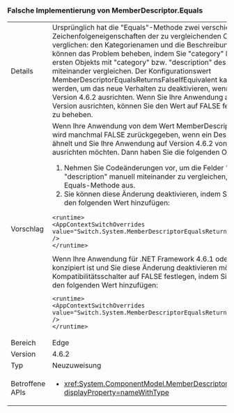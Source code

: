 ### <a name="incorrect-implementation-of-memberdescriptorequals"></a>Falsche Implementierung von MemberDescriptor.Equals

|   |   |
|---|---|
|Details|Ursprünglich hat die &quot;Equals&quot;-Methode zwei verschiedene Zeichenfolgeneigenschaften der zu vergleichenden Objekte miteinander verglichen: den Kategorienamen und die Beschreibungszeichenfolge. Sie können das Problem beheben, indem Sie &quot;category&quot; bzw. &quot;description&quot; des ersten Objekts mit &quot;category&quot; bzw. &quot;description&quot; des zweiten Objekts miteinander vergleichen. Der Konfigurationswert MemberDescriptorEqualsReturnsFalseIfEquivalent kann auf TRUE festgelegt werden, um das neue Verhalten zu deaktivieren, wenn Sie Ihre Anwendung auf Version 4.6.2 ausrichten. Wenn Sie Ihre Anwendung auf eine ältere Framework-Version ausrichten, können Sie den Wert auf FALSE festlegen, um diesen Fehler zu beheben.|
|Vorschlag|Wenn Ihre Anwendung von dem Wert MemberDescriptor.Equals abhängig ist, wird manchmal FALSE zurückgegeben, wenn ein Deskriptor einem anderen ähnelt und Sie Ihre Anwendung auf Version 4.6.2 von .NET Framework ausrichten möchten. Dann haben Sie die folgenden Optionen:<ol><li>Nehmen Sie Codeänderungen vor, um die Felder &quot;category&quot; und &quot;description&quot; manuell miteinander zu vergleichen, und führen Sie die Equals-Methode aus.</li><li>Sie können diese Änderung deaktivieren, indem Sie der app.config-Datei den folgenden Wert hinzufügen:</li></ol><pre><code class="language-xml">&lt;runtime&gt;&#13;&#10;&lt;AppContextSwitchOverrides value=&quot;Switch.System.MemberDescriptorEqualsReturnsFalseIfEquivalent=true&quot; /&gt;&#13;&#10;&lt;/runtime&gt;&#13;&#10;</code></pre>Wenn Ihre Anwendung für .NET Framework 4.6.1 oder frühere Versionen konzipiert ist und Sie diese Änderung deaktivieren möchten, können Sie den Kompatibilitätsschalter auf FALSE festlegen, indem Sie der app.config-Datei den folgenden Wert hinzufügen:<pre><code class="language-xml">&lt;runtime&gt;&#13;&#10;&lt;AppContextSwitchOverrides value=&quot;Switch.System.MemberDescriptorEqualsReturnsFalseIfEquivalent=false&quot; /&gt;&#13;&#10;&lt;/runtime&gt;&#13;&#10;</code></pre>|
|Bereich|Edge|
|Version|4.6.2|
|Typ|Neuzuweisung|
|Betroffene APIs|<ul><li><xref:System.ComponentModel.MemberDescriptor.Equals(System.Object)?displayProperty=nameWithType></li></ul>|

